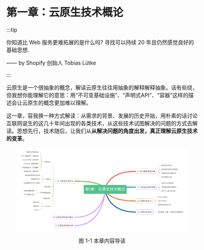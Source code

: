 # 第一章：云原生技术概论
:::tip <a/>

你知道比 Web 服务更难拓展的是什么吗? 寻找可以持续 20 年且仍然感觉良好的基础思想.

—— by Shopify 创始人 Tobias Lütke

:::

云原生是一个很抽象的概念，解读云原生往往用抽象的解释解释抽象。话有些绕，但我想你能理解它的意思：用“不可变基础设施”、“声明式API”、“容器”这样的描述会让云原生的概念更加难以理解。

这一章，容我换一种方式解读：从需求的背景、发展的历史开始，用朴素的话讨论互联网诞生的这几十年间出现的各类技术，从这些技术试图解决的问题的方式去解读。思想先行，技术随后，让我们从**从解决问题的角度出发，真正理解云原生技术的变革**。


<div  align="center">
	<img src="../assets/cloud-summary.png" width = "450"  align=center />
	<p>图 1-1 本章内容导读</p>
</div>

